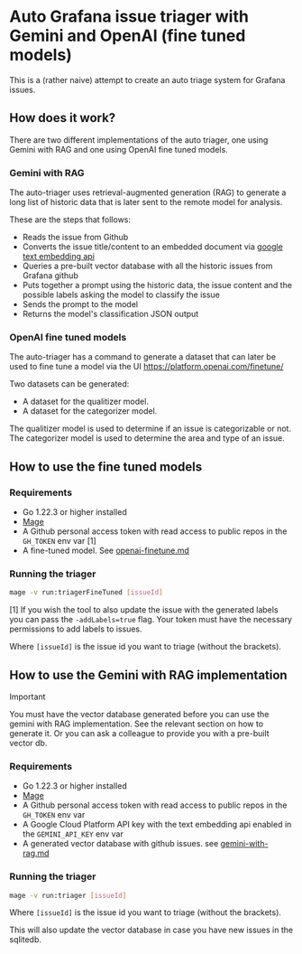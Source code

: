 # Auto Grafana issue triager with Gemini and OpenAI (fine tuned models)

This is a (rather naive) attempt to create an auto triage system for Grafana issues.

## How does it work?

There are two different implementations of the auto triager, one using Gemini with RAG and one using OpenAI fine tuned models.

### Gemini with RAG

The auto-triager uses retrieval-augmented generation (RAG) to generate a long list of historic data
that is later sent to the remote model for analysis.

These are the steps that follows:

- Reads the issue from Github
- Converts the issue title/content to an embedded document via [google text embedding api](https://ai.google.dev/gemini-api/docs/embeddings)
- Queries a pre-built vector database with all the historic issues from Grafana github
- Puts together a prompt using the historic data, the issue content and the possible labels asking the model to classify the issue
- Sends the prompt to the model
- Returns the model's classification JSON output

### OpenAI fine tuned models

The auto-triager has a command to generate a dataset that can later be used to fine tune a model via the UI https://platform.openai.com/finetune/

Two datasets can be generated:

- A dataset for the qualitizer model.
- A dataset for the categorizer model.

The qualitizer model is used to determine if an issue is categorizable or not.
The categorizer model is used to determine the area and type of an issue.

## How to use the fine tuned models

### Requirements

- Go 1.22.3 or higher installed
- [Mage](https://magefile.org/)
- A Github personal access token with read access to public repos in the `GH_TOKEN` env var [1]
- A fine-tuned model. See [openai-finetune.md](./docs/openai-finetune.md)

### Running the triager

```bash
mage -v run:triagerFineTuned [issueId]
```

[1] If you wish the tool to also update the issue with the generated labels you can pass the `-addLabels=true` flag.
Your token must have the necessary permissions to add labels to issues.

Where `[issueId]` is the issue id you want to triage (without the brackets).

## How to use the Gemini with RAG implementation

> [!IMPORTANT]
> You must have the vector database generated before you can use the gemini with RAG implementation.
> See the relevant section on how to generate it.
> Or you can ask a colleague to provide you with a pre-built vector db.

### Requirements

- Go 1.22.3 or higher installed
- [Mage](https://magefile.org/)
- A Github personal access token with read access to public repos in the `GH_TOKEN` env var
- A Google Cloud Platform API key with the text embedding api enabled in the `GEMINI_API_KEY` env var
- A generated vector database with github issues. see [gemini-with-rag.md](./docs/gemini-with-rag.md)

### Running the triager

```bash
mage -v run:triager [issueId]
```

Where `[issueId]` is the issue id you want to triage (without the brackets).

This will also update the vector database in case you have new issues in the sqlitedb.
